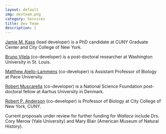 ```yaml
---
layout: default
img: devteam.png
category: Services
title: Dev Team
description: |
---
```

<a href="https://www.researchgate.net/profile/Jamie_Kass" target="_blank">Jamie M. Kass</a> (lead developer) is a PhD candidate at CUNY Graduate Center and City College of New York.

<a href="https://www.researchgate.net/profile/Bruno_Vilela3" target="_blank">Bruno Vilela</a> (co-developer) is a post-doctoral researcher at Washington University in St. Louis.

<a href="https://www.researchgate.net/profile/Matthew_Aiello-Lammens" target="_blank">Matthew Aiello-Lammens</a> (co-developer) is Assistant Professor of Biology at Pace University.

<a href="https://www.researchgate.net/profile/Robert_Muscarella" target="_blank">Robert Muscarella</a> (co-developer) is a National Science Foundation post-doctoral fellow at Aarhus University in Denmark.

<a href="http://www.andersonlab.ccny.cuny.edu/" target="_blank">Robert P. Anderson</a> (co-developer) is Professor of Biology at City College of New York, CUNY.

Current proposals under review for further funding for *Wallace* include Drs. Cory Merow (Yale University) and Mary Blair (American Museum of Natural History).
